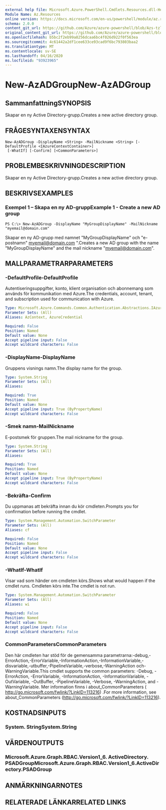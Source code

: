 ```yaml
---
external help file: Microsoft.Azure.PowerShell.Cmdlets.Resources.dll-Help.xml
Module Name: Az.Resources
online version: https://docs.microsoft.com/en-us/powershell/module/az.resources/new-Azadgroup
schema: 2.0.0
content_git_url: https://github.com/Azure/azure-powershell/blob/Azs-tzl/src/Resources/Resources/help/New-AzADGroup.md
original_content_git_url: https://github.com/Azure/azure-powershell/blob/Azs-tzl/src/Resources/Resources/help/New-AzADGroup.md
ms.openlocfilehash: b5bc2f2eb99a8256dcaa6bc4f026d922f0f563ea
ms.sourcegitcommit: 4c61442a2df1cee633ce93cad9f6bc793803baa2
ms.translationtype: MT
ms.contentlocale: sv-SE
ms.lasthandoff: 04/16/2020
ms.locfileid: "93923965"
---
```

# <span data-ttu-id="e84d7-101">New-AzADGroup</span><span class="sxs-lookup"><span data-stu-id="e84d7-101">New-AzADGroup</span></span>

## <span data-ttu-id="e84d7-102">Sammanfattning</span><span class="sxs-lookup"><span data-stu-id="e84d7-102">SYNOPSIS</span></span>
<span data-ttu-id="e84d7-103">Skapar en ny Active Directory-grupp.</span><span class="sxs-lookup"><span data-stu-id="e84d7-103">Creates a new active directory group.</span></span>

## <span data-ttu-id="e84d7-104">FRÅGESYNTAXEN</span><span class="sxs-lookup"><span data-stu-id="e84d7-104">SYNTAX</span></span>

```
New-AzADGroup -DisplayName <String> -MailNickname <String> [-DefaultProfile <IAzureContextContainer>]
 [-WhatIf] [-Confirm] [<CommonParameters>]
```

## <span data-ttu-id="e84d7-105">PROBLEMBESKRIVNING</span><span class="sxs-lookup"><span data-stu-id="e84d7-105">DESCRIPTION</span></span>
<span data-ttu-id="e84d7-106">Skapar en ny Active Directory-grupp.</span><span class="sxs-lookup"><span data-stu-id="e84d7-106">Creates a new active directory group.</span></span>

## <span data-ttu-id="e84d7-107">BESKRIVS</span><span class="sxs-lookup"><span data-stu-id="e84d7-107">EXAMPLES</span></span>

### <span data-ttu-id="e84d7-108">Exempel 1 – Skapa en ny AD-grupp</span><span class="sxs-lookup"><span data-stu-id="e84d7-108">Example 1 - Create a new AD group</span></span>

```
PS C:\> New-AzADGroup -DisplayName "MyGroupDisplayName" -MailNickname "myemail@domain.com"
```

<span data-ttu-id="e84d7-109">Skapar en ny AD-grupp med namnet "MyGroupDisplayName" och "e-postnamn" myemail@domain.com ".</span><span class="sxs-lookup"><span data-stu-id="e84d7-109">Creates a new AD group with the name "MyGroupDisplayName" and the mail nickname "myemail@domain.com".</span></span>

## <span data-ttu-id="e84d7-110">MALLPARAMETRAR</span><span class="sxs-lookup"><span data-stu-id="e84d7-110">PARAMETERS</span></span>

### <span data-ttu-id="e84d7-111">-DefaultProfile</span><span class="sxs-lookup"><span data-stu-id="e84d7-111">-DefaultProfile</span></span>
<span data-ttu-id="e84d7-112">Autentiseringsuppgifter, konto, klient organisation och abonnemang som används för kommunikation med Azure.</span><span class="sxs-lookup"><span data-stu-id="e84d7-112">The credentials, account, tenant, and subscription used for communication with Azure.</span></span>

```yaml
Type: Microsoft.Azure.Commands.Common.Authentication.Abstractions.IAzureContextContainer
Parameter Sets: (All)
Aliases: AzContext, AzureCredential

Required: False
Position: Named
Default value: None
Accept pipeline input: False
Accept wildcard characters: False
```

### <span data-ttu-id="e84d7-113">-DisplayName</span><span class="sxs-lookup"><span data-stu-id="e84d7-113">-DisplayName</span></span>
<span data-ttu-id="e84d7-114">Gruppens visnings namn.</span><span class="sxs-lookup"><span data-stu-id="e84d7-114">The display name for the group.</span></span>

```yaml
Type: System.String
Parameter Sets: (All)
Aliases:

Required: True
Position: Named
Default value: None
Accept pipeline input: True (ByPropertyName)
Accept wildcard characters: False
```

### <span data-ttu-id="e84d7-115">-Smek namn</span><span class="sxs-lookup"><span data-stu-id="e84d7-115">-MailNickname</span></span>
<span data-ttu-id="e84d7-116">E-postsmek för gruppen.</span><span class="sxs-lookup"><span data-stu-id="e84d7-116">The mail nickname for the group.</span></span>

```yaml
Type: System.String
Parameter Sets: (All)
Aliases:

Required: True
Position: Named
Default value: None
Accept pipeline input: True (ByPropertyName)
Accept wildcard characters: False
```

### <span data-ttu-id="e84d7-117">-Bekräfta</span><span class="sxs-lookup"><span data-stu-id="e84d7-117">-Confirm</span></span>
<span data-ttu-id="e84d7-118">Du uppmanas att bekräfta innan du kör cmdleten.</span><span class="sxs-lookup"><span data-stu-id="e84d7-118">Prompts you for confirmation before running the cmdlet.</span></span>

```yaml
Type: System.Management.Automation.SwitchParameter
Parameter Sets: (All)
Aliases: cf

Required: False
Position: Named
Default value: None
Accept pipeline input: False
Accept wildcard characters: False
```

### <span data-ttu-id="e84d7-119">-WhatIf</span><span class="sxs-lookup"><span data-stu-id="e84d7-119">-WhatIf</span></span>
<span data-ttu-id="e84d7-120">Visar vad som händer om cmdleten körs.</span><span class="sxs-lookup"><span data-stu-id="e84d7-120">Shows what would happen if the cmdlet runs.</span></span>
<span data-ttu-id="e84d7-121">Cmdleten körs inte.</span><span class="sxs-lookup"><span data-stu-id="e84d7-121">The cmdlet is not run.</span></span>

```yaml
Type: System.Management.Automation.SwitchParameter
Parameter Sets: (All)
Aliases: wi

Required: False
Position: Named
Default value: None
Accept pipeline input: False
Accept wildcard characters: False
```

### <span data-ttu-id="e84d7-122">CommonParameters</span><span class="sxs-lookup"><span data-stu-id="e84d7-122">CommonParameters</span></span>
<span data-ttu-id="e84d7-123">Den här cmdleten har stöd för de gemensamma parametrarna:-debug,-ErrorAction,-ErrorVariable,-InformationAction,-InformationVariable,-disvariable,-utbuffer,-PipelineVariable,-verbose,-WarningAction och-WarningVariable.</span><span class="sxs-lookup"><span data-stu-id="e84d7-123">This cmdlet supports the common parameters: -Debug, -ErrorAction, -ErrorVariable, -InformationAction, -InformationVariable, -OutVariable, -OutBuffer, -PipelineVariable, -Verbose, -WarningAction, and -WarningVariable.</span></span> <span data-ttu-id="e84d7-124">Mer information finns i about_CommonParameters ( http://go.microsoft.com/fwlink/?LinkID=113216) .</span><span class="sxs-lookup"><span data-stu-id="e84d7-124">For more information, see about_CommonParameters (http://go.microsoft.com/fwlink/?LinkID=113216).</span></span>

## <span data-ttu-id="e84d7-125">KOSTNADS</span><span class="sxs-lookup"><span data-stu-id="e84d7-125">INPUTS</span></span>

### <span data-ttu-id="e84d7-126">System. String</span><span class="sxs-lookup"><span data-stu-id="e84d7-126">System.String</span></span>

## <span data-ttu-id="e84d7-127">VÄRDEN</span><span class="sxs-lookup"><span data-stu-id="e84d7-127">OUTPUTS</span></span>

### <span data-ttu-id="e84d7-128">Microsoft.Azure.Graph.RBAC.Version1_6. ActiveDirectory. PSADGroup</span><span class="sxs-lookup"><span data-stu-id="e84d7-128">Microsoft.Azure.Graph.RBAC.Version1_6.ActiveDirectory.PSADGroup</span></span>

## <span data-ttu-id="e84d7-129">ANMÄRKNINGAR</span><span class="sxs-lookup"><span data-stu-id="e84d7-129">NOTES</span></span>

## <span data-ttu-id="e84d7-130">RELATERADE LÄNKAR</span><span class="sxs-lookup"><span data-stu-id="e84d7-130">RELATED LINKS</span></span>
